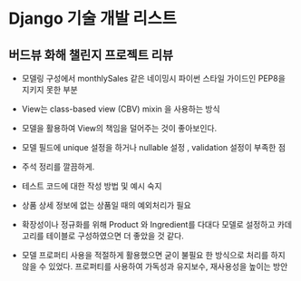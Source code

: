 # Django 기술 개발 리스트

##  버드뷰 화해 챌린지 프로젝트 리뷰

* 모델링 구성에서 monthlySales 같은 네이밍시 파이썬 스타일 가이드인 PEP8을 지키지 못한 부분

* View는 class-based view (CBV) mixin 을 사용하는 방식
* 모델을 활용하여 View의 책임을 덜어주는 것이 좋아보인다.
* 모델 필드에 unique 설정을 하거나 nullable 설정 , validation 설정이 부족한 점
* 주석 정리를 깔끔하게.
* 테스트 코드에 대한 작성 방법 및 예시 숙지
* 상품 상세 정보에 없는 상품일 때의 예외처리가 필요



* 확장성이나 정규화를 위해 Product 와 Ingredient를 다대다 모델로 설정하고 카데고리를 테이블로 구성하였으면 더 좋았을 것 같다.

* 모델 프로퍼티 사용을 적절하게 활용했으면 굳이 불필요 한 방식으로 처리를 하지 않을 수 있었다. 프로퍼티를 사용하여 가독성과 유지보수, 재사용성을 높이는 방안